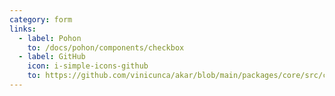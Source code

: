 ```yaml
---
category: form
links:
  - label: Pohon
    to: /docs/pohon/components/checkbox
  - label: GitHub
    icon: i-simple-icons-github
    to: https://github.com/vinicunca/akar/blob/main/packages/core/src/checkbox/index.ts
---
```

